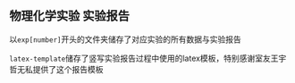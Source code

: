 ## 物理化学实验 实验报告

以`exp[number]`开头的文件夹储存了对应实验的所有数据与实验报告

`latex-template`储存了竖写实验报告过程中使用的latex模板，特别感谢室友王宇哲无私提供了这个报告模板